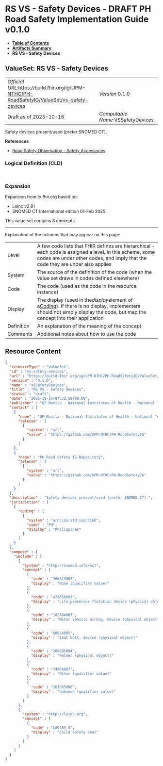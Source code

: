 # RS VS - Safety Devices - DRAFT PH Road Safety Implementation Guide v0.1.0

* [**Table of Contents**](toc.md)
* [**Artifacts Summary**](artifacts.md)
* **RS VS - Safety Devices**

## ValueSet: RS VS - Safety Devices 

| | |
| :--- | :--- |
| *Official URL*:https://build.fhir.org/ig/UPM-NTHC/PH-RoadSafetyIG/ValueSet/vs-safety-devices | *Version*:0.1.0 |
| Draft as of 2025-10-16 | *Computable Name*:VSSafetyDevices |

 
Safety devices present/used (prefer SNOMED CT). 

 **References** 

* [Road Safety Observation - Safety Accessories](StructureDefinition-rs-observation-safety-accessories.md)

### Logical Definition (CLD)

 

### Expansion

Expansion from tx.fhir.org based on:

* Loinc v2.81
* SNOMED CT International edition 01-Feb 2025

This value set contains 8 concepts

-------

 Explanation of the columns that may appear on this page: 

| | |
| :--- | :--- |
| Level | A few code lists that FHIR defines are hierarchical - each code is assigned a level. In this scheme, some codes are under other codes, and imply that the code they are under also applies |
| System | The source of the definition of the code (when the value set draws in codes defined elsewhere) |
| Code | The code (used as the code in the resource instance) |
| Display | The display (used in the*display*element of a[Coding](http://hl7.org/fhir/R4/datatypes.html#Coding)). If there is no display, implementers should not simply display the code, but map the concept into their application |
| Definition | An explanation of the meaning of the concept |
| Comments | Additional notes about how to use the code |



## Resource Content

```json
{
  "resourceType" : "ValueSet",
  "id" : "vs-safety-devices",
  "url" : "https://build.fhir.org/ig/UPM-NTHC/PH-RoadSafetyIG/ValueSet/vs-safety-devices",
  "version" : "0.1.0",
  "name" : "VSSafetyDevices",
  "title" : "RS VS - Safety Devices",
  "status" : "draft",
  "date" : "2025-10-16T07:32:50+00:00",
  "publisher" : "UP Manila - National Institutes of Health - National Telehealth Center",
  "contact" : [
    {
      "name" : "UP Manila - National Institutes of Health - National Telehealth Center",
      "telecom" : [
        {
          "system" : "url",
          "value" : "https://github.com/UPM-NTHC/PH-RoadSafetyIG"
        }
      ]
    },
    {
      "name" : "PH Road Safety IG Repository",
      "telecom" : [
        {
          "system" : "url",
          "value" : "https://github.com/UPM-NTHC/PH-RoadSafetyIG"
        }
      ]
    }
  ],
  "description" : "Safety devices present/used (prefer SNOMED CT).",
  "jurisdiction" : [
    {
      "coding" : [
        {
          "system" : "urn:iso:std:iso:3166",
          "code" : "PH",
          "display" : "Philippines"
        }
      ]
    }
  ],
  "compose" : {
    "include" : [
      {
        "system" : "http://snomed.info/sct",
        "concept" : [
          {
            "code" : "260413007",
            "display" : "None (qualifier value)"
          },
          {
            "code" : "427850003",
            "display" : "Life preserver flotation device (physical object)"
          },
          {
            "code" : "102384007",
            "display" : "Motor vehicle airbag, device (physical object)"
          },
          {
            "code" : "60054005",
            "display" : "Seat belt, device (physical object)"
          },
          {
            "code" : "285695004",
            "display" : "Helmet (physical object)"
          },
          {
            "code" : "74964007",
            "display" : "Other (qualifier value)"
          },
          {
            "code" : "261665006",
            "display" : "Unknown (qualifier value)"
          }
        ]
      },
      {
        "system" : "http://loinc.org",
        "concept" : [
          {
            "code" : "LA9389-3",
            "display" : "Child safety seat"
          }
        ]
      }
    ]
  }
}

```
